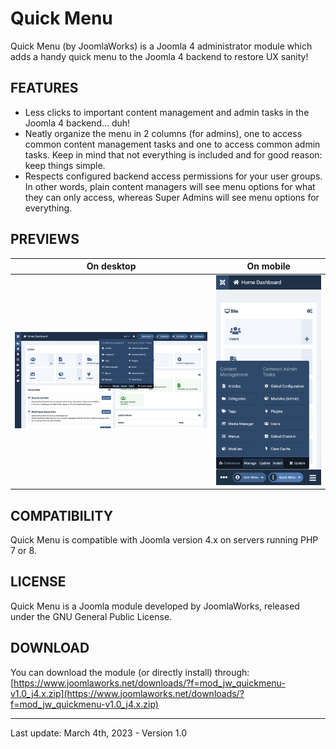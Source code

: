 Quick Menu
=========

Quick Menu (by JoomlaWorks) is a Joomla 4 administrator module which adds a handy quick menu to the Joomla 4 backend to restore UX sanity!

## FEATURES
- Less clicks to important content management and admin tasks in the Joomla 4 backend... duh!
- Neatly organize the menu in 2 columns (for admins), one to access common content management tasks and one to access common admin tasks. Keep in mind that not everything is included and for good reason: keep things simple.
- Respects configured backend access permissions for your user groups. In other words, plain content managers will see menu options for what they can only access, whereas Super Admins will see menu options for everything.

## PREVIEWS
| On desktop    | On mobile     |
| ------------- | ------------- |
| ![Quick Menu on Joomla 4 desktop](/media/mod_jw_quickmenu/previews/quick_menu_1.0_desktop.png) | ![Quick Menu on Joomla 4 mobile](/media/mod_jw_quickmenu/previews/quick_menu_1.0_mobile.png) |

## COMPATIBILITY
Quick Menu is compatible with Joomla version 4.x on servers running PHP 7 or 8.

## LICENSE
Quick Menu is a Joomla module developed by JoomlaWorks, released under the GNU General Public License.

## DOWNLOAD
You can download the module (or directly install) through: [https://www.joomlaworks.net/downloads/?f=mod_jw_quickmenu-v1.0_j4.x.zip](https://www.joomlaworks.net/downloads/?f=mod_jw_quickmenu-v1.0_j4.x.zip)

---

Last update: March 4th, 2023 - Version 1.0
